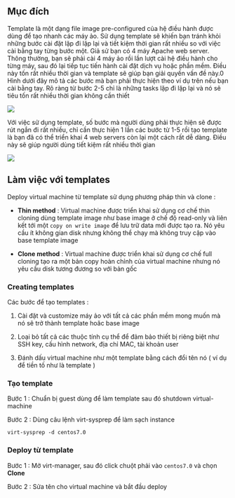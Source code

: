## Mục đích

Template là một dạng file image pre-configured của hệ điều hành được dùng để tạo nhanh các máy ảo. Sử dụng template sẽ khiến bạn tránh khỏi những bước cài đặt lặp đi lặp lại và tiết kiệm thời gian rất nhiều so với việc cài bằng tay từng bước một.
Giả sử bạn có 4 máy Apache web server. Thông thường, bạn sẽ phải cài 4 máy ảo rồi lần lượt cài hệ điều hành cho từng máy, sau đó lại tiếp tục tiến hành cài đặt dịch vụ hoặc phần mềm. Điều này tốn rất nhiều thời gian và template sẽ giúp bạn giải quyến vấn đề này.0
Hình dưới đây mô tả các bước mà bạn phải thực hiện theo ví dụ trên nếu bạn cài bằng tay. Rõ ràng từ bước 2-5 chỉ là những tasks lặp đi lặp lại và nó sẽ tiêu tốn rất nhiều thời gian không cần thiết

<img src="https://github.com/vjnkvt/Images/blob/master/templatewebserver.png">

Với việc sử dụng template, số bước mà người dùng phải thực hiện sẽ được rút ngắn đi rất nhiều, chỉ cần thực hiện 1 lần các bước từ 1-5 rồi tạo template là bạn đã có thể triển khai 4 web servers còn lại một cách rất dễ dàng. Điều này sẽ giúp người dùng tiết kiệm rất nhiều thời gian

<img src="https://github.com/vjnkvt/Images/blob/master/templatewebserver2.png">

## Làm việc với templates

Deploy virtual machine từ template sử dụng phương pháp thin và clone : 

- **Thin method** : Virtual machine được triển khai sử dụng cơ chế thin cloning dùng template image như base image ở chế độ read-only và liên kết tới một ``copy on write image`` để lưu trữ data mới được tạo ra. Nó yêu cầu ít không gian disk nhưng không thể chạy mà không truy cập vào base template image

- **Clone method** : Virtual machine được triển khai sử dụng cơ chế full cloning tạo ra một bản copy hoàn chỉnh của virtual machine nhưng nó yêu cầu disk tương đương so với bản gốc

### Creating templates

Các bước để tạo templates :

1. Cài đặt và customize máy ảo với tất cả các phần mềm mong muốn mà nó sẽ trở thành template hoăc base image

2. Loại bỏ tất cả các thuộc tính cụ thể để đảm bảo thiết bị riêng biệt như SSH key, cấu hình network, địa chỉ MAC, tài khoản user 

3. Đánh dấu virtual machine như một template bằng cách đổi tên nó ( ví dụ để tiền tố như là template )

### Tạo template 

Bước 1 : Chuẩn bị guest dùng để làm template sau đó shutdown virtual-machine

Bước 2 : Dùng câu lệnh virt-sysprep để làm sạch instance 

``virt-sysprep -d centos7.0``

### Deploy từ template 

Bước 1 : Mở virt-manager, sau đó click chuột phải vào ``centos7.0`` và chọn **Clone**

Bước 2 : Sửa tên cho virtual machine và bắt đầu deploy
